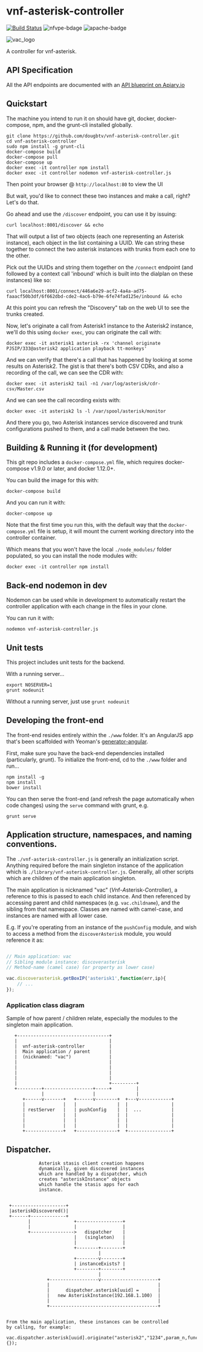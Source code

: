 # vnf-asterisk-controller

[![Build Status](https://travis-ci.org/dougbtv/vnf-asterisk-controller.svg?branch=master)](https://travis-ci.org/dougbtv/vnf-asterisk-controller) ![nfvpe-bdage](https://img.shields.io/badge/nfvpe-approved-green.svg) ![apache-badge](https://img.shields.io/badge/license-Apache%20v2-blue.svg)

![vac_logo][vac_logo]

A controller for vnf-asterisk.

## API Specification

All the API endpoints are documented with an [API blueprint on Apiary.io](http://docs.vnfasteriskcontroller.apiary.io)

## Quickstart

The machine you intend to run it on should have git, docker, docker-compose, npm, and the grunt-cli installed globally.

```
git clone https://github.com/dougbtv/vnf-asterisk-controller.git
cd vnf-asterisk-controller
sudo npm install -g grunt-cli
docker-compose build
docker-compose pull
docker-compose up
docker exec -it controller npm install
docker exec -it controller nodemon vnf-asterisk-controller.js
```

Then point your browser @ `http://localhost:80` to view the UI

But wait, you'd like to connect these two instances and make a call, right? Let's do that.

Go ahead and use the `/discover` endpoint, you can use it by issuing:

```
curl localhost:8001/discover && echo
```

That will output a list of two objects (each one representing an Asterisk instance), each object in the list containing a UUID. We can string these together to connect the two asterisk instances with trunks from each one to the other.

Pick out the UUIDs and string them together on the `/connect` endpoint (and followed by a context call 'inbound' which is built into the dialplan on these instances) like so:

```
curl localhost:8001/connect/446a6e29-acf2-4a4a-ad75-faaacf50b3df/6f662dbd-cde2-4ac6-b79e-6fe74fad125e/inbound && echo
```

At this point you can refresh the "Discovery" tab on the web UI to see the trunks created.

Now, let's originate a call from Asterisk1 instance to the Asterisk2 instance, we'll do this using `docker exec`, you can originate the call with:

```
docker exec -it asterisk1 asterisk -rx 'channel originate PJSIP/333@asterisk2 application playback tt-monkeys'
```

And we can verify that there's a call that has happened by looking at some results on Asterisk2. The gist is that there's both CSV CDRs, and also a recording of the call, we can see the CDR with:

```
docker exec -it asterisk2 tail -n1 /var/log/asterisk/cdr-csv/Master.csv
```

And we can see the call recording exists with:

```
docker exec -it asterisk2 ls -l /var/spool/asterisk/monitor
```

And there you go, two Asterisk instances service discovered and trunk configurations pushed to them, and a call made between the two.

## Building & Running it (for development)

This git repo includes a `docker-compose.yml` file, which requires docker-compose v1.9.0 or later, and docker 1.12.0+. 

You can build the image for this with:

```
docker-compose build
```

And you can run it with:

```
docker-compose up
```

Note that the first time you run this, with the default way that the `docker-compose.yml` file is setup, it will mount the current working directory into the controller container.

Which means that you won't have the local `./node_modules/` folder populated, so you can install the node modules with:

```
docker exec -it controller npm install
```

## Back-end nodemon in dev

Nodemon can be used while in development to automatically restart the controller application with each change in the files in your clone.

You can run it with:

```
nodemon vnf-asterisk-controller.js
```

## Unit tests

This project includes unit tests for the backend.

With a running server...

```
export NOSERVER=1
grunt nodeunit
```

Without a running server, just use `grunt nodeunit`

## Developing the front-end

The front-end resides entirely within the `./www` folder. It's an AngularJS app that's been scaffolded with Yeoman's [generator-angular](https://github.com/yeoman/generator-angular).

First, make sure you have the back-end dependencies installed (particularly, grunt). To initialize the front-end, cd to the `./www` folder and run...

```
npm install -g 
npm install
bower install
```

You can then serve the front-end (and refresh the page automatically when code changes) using the `serve` command with grunt, e.g.

```
grunt serve
```

## Application structure, namespaces, and naming conventions.

The `./vnf-asterisk-controller.js` is generally an initialization script. Anything required before the main singleton instance of the application which is `./library/vnf-asterisk-controller.js`. Generally, all other scripts which are children of the main application singleton.

The main application is nicknamed "vac" (*V*nf-*A*sterisk-*C*ontroller), a reference to this is passed to each child instance. And then referenced by accessing parent and child namespaces (e.g. `vac.childname`), and the sibling from that namespace. Classes are named with camel-case, and instances are named with all lower case.

E.g. If you're operating from an instance of the `pushConfig` module, and wish to access a method from the `discoverAsterisk` module, you would reference it as:

```javascript

// Main application: vac
// Sibling module instance: discoverasterisk
// Method-name (camel case) (or property as lower case)

vac.discoverasterisk.getBoxIP('asterisk1',function(err,ip){
    // ...
});

```

### Application class diagram

Sample of how parent / children relate, especially the modules to the singleton main application.

```
   +----------------------------------+
   |                                  |
   |  vnf-asterisk-controller         |
   |  Main application / parent       |
   |  (nicknamed: "vac")              |
   |                                  |
   |                                  |
   |                                  |
   |                                  |
   |                                  +---------+
   +---------+------------------+-----+         |
             |                  |               |
      +------v-------+   +------v--------+  +---v------------+
      |              |   |               |  |                |
      | restServer   |   | pushConfig    |  |  ...           |
      |              |   |               |  |                |
      |              |   |               |  |                |
      |              |   |               |  |                |
      +--------------+   +---------------+  +----------------+

```


## Dispatcher.

```
            Asterisk stasis client creation happens
            dynamically, given discovered instances
            which are handled by a dispatcher, which
            creates "asteriskInstance" objects
            which handle the stasis apps for each
            instance.


 +--------------------+
 |asteriskDiscovered()|
 +------+-------------+
        |                +-----------------+
        |                |                 |
        +---------------->   dispatcher    |
                         |   (singleton)   |
                         |                 |
                         +--------+--------+
                                  |
                         +--------v--------+
                         | instanceExists? |
                         +--------+--------+
                                  |
               +------------------v---------------------+
               |                                        |
               |      dispatcher.asterisk[uuid] =       |
               |   new AsteriskInstance(192.168.1.100)  |
               |                                        |
               +----------------------------------------+


From the main application, these instances can be controlled
by calling, for example:

vac.dispatcher.asterisk[uuid].originate("asterisk2","1234",param_n,function(){});

```

[vac_logo]: docs/vnf-asterisk-controller-logo.png